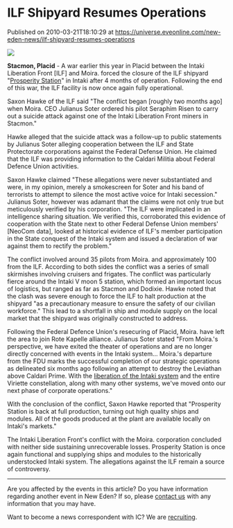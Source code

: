 # ILF Shipyard Resumes Operations
Published on 2010-03-21T18:10:29 at https://universe.eveonline.com/new-eden-news/ilf-shipyard-resumes-operations

![](http://www.eve-ic.net/media/assets/icarticlebanner.png)  
  
 **Stacmon, Placid** \- A war earlier this year in Placid between the Intaki Liberation Front [ILF] and Moira. forced the closure of the ILF shipyard "[Prosperity Station](http://www.eve-ic.net/media/igbd/igbd.php?article=3455)" in Intaki after 4 months of operation. Following the end of this war, the ILF facility is now once again fully operational.  
  
Saxon Hawke of the ILF said "The conflict began [roughly two months ago] when Moira. CEO Julianus Soter ordered his pilot Seraphim Risen to carry out a suicide attack against one of the Intaki Liberation Front miners in Stacmon."  
  
Hawke alleged that the suicide attack was a follow-up to public statements by Julianus Soter alleging cooperation between the ILF and State Protectorate corporations against the Federal Defense Union. He claimed that the ILF was providing information to the Caldari Militia about Federal Defence Union activities.   
  
Saxon Hawke claimed "These allegations were never substantiated and were, in my opinion, merely a smokescreen for Soter and his band of terrorists to attempt to silence the most active voice for Intaki secession." Julianus Soter, however was adamant that the claims were not only true but meticulously verified by his corporation. "The ILF were implicated in an intelligence sharing situation. We verified this, corroborated this evidence of cooperation with the State next to other Federal Defense Union members' [NeoCom data], looked at historical evidence of ILF's member participation in the State conquest of the Intaki system and issued a declaration of war against them to rectify the problem."  
  
The conflict involved around 35 pilots from Moira. and approximately 100 from the ILF. According to both sides the conflict was a series of small skirmishes involving cruisers and frigates. The conflict was particularly fierce around the Intaki V moon 5 station, which formed an important locus of logistics, but ranged as far as Stacmon and Dodixie. Hawke noted that the clash was severe enough to force the ILF to halt production at the shipyard "as a precautionary measure to ensure the safety of our civilian workforce." This lead to a shortfall in ship and module supply on the local market that the shipyard was originally constructed to address.  
  
Following the Federal Defence Union's resecuring of Placid, Moira. have left the area to join Rote Kapelle alliance. Julianus Soter stated "From Moira.'s perspective, we have exited the theater of operations and are no longer directly concerned with events in the Intaki system... Moira.'s departure from the FDU marks the successful completion of our strategic operations as delineated six months ago following an attempt to destroy the Leviathan above Caldari Prime. With the [liberation of the Intaki system](http://www.eve-ic.net/media/igbd/igbd.php?article=3723) and the entire Viriette constellation, along with many other systems, we've moved onto our next phase of corporate operations."  
  
With the conclusion of the conflict, Saxon Hawke reported that "Prosperity Station is back at full production, turning out high quality ships and modules. All of the goods produced at the plant are available locally on Intaki's markets."   
  
The Intaki Liberation Front's conflict with the Moira. corporation concluded with neither side sustaining unrecoverable losses. Prosperity Station is once again functional and supplying ships and modules to the historically understocked Intaki system. The allegations against the ILF remain a source of controversy.

* * *

Are you affected by the events in this article? Do you have information regarding another event in New Eden? If so, please [contact us](http://www.eveonline.com/news.asp?a=submitrp) with any information that you may have.  
  
Want to become a news correspondent with IC? We are [recruiting](http://www.eveonline.com/isd.asp).
